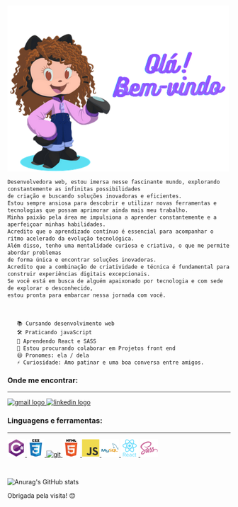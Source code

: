 <img width="500" align="center" src="avatar.png" alt="Minha octocat">

```
Desenvolvedora web, estou imersa nesse fascinante mundo, explorando constantemente as infinitas possibilidades 
de criação e buscando soluções inovadoras e eficientes. 
Estou sempre ansiosa para descobrir e utilizar novas ferramentas e tecnologias que possam aprimorar ainda mais meu trabalho.
Minha paixão pela área me impulsiona a aprender constantemente e a aperfeiçoar minhas habilidades. 
Acredito que o aprendizado contínuo é essencial para acompanhar o ritmo acelerado da evolução tecnológica.
Além disso, tenho uma mentalidade curiosa e criativa, o que me permite abordar problemas 
de forma única e encontrar soluções inovadoras. 
Acredito que a combinação de criatividade e técnica é fundamental para construir experiências digitais excepcionais.
Se você está em busca de alguém apaixonado por tecnologia e com sede de explorar o desconhecido,
estou pronta para embarcar nessa jornada com você.

  
   
   📚 Cursando desenvolvimento web
   🛠️ Praticando javaScript
   🌱 Aprendendo React e SASS
   💞️ Estou procurando colaborar em Projetos front end
   😄 Pronomes: ela / dela
   ⚡ Curiosidade: Amo patinar e uma boa conversa entre amigos.

```

<h3> Onde me encontrar:</h3><hr>
 <div display="flex">
    <a href="edilanesantos75@gmail.com" target="_blank">
      <img src="https://img.shields.io/static/v1?message=Gmail&logo=gmail&label=&color=D14836&logoColor=white&labelColor=&style=for-the-badge"  alt="gmail logo"  />
    </a>
    <a href="https://www.linkedin.com/in/edilane-silva/" target="_blank">
      <img src="https://img.shields.io/static/v1?message=LinkedIn&logo=linkedin&label=&color=0077B5&logoColor=white&labelColor=&style=for-the-badge" alt="linkedin logo"  />
    </a>
  </div>
  
<h3 align="left">Linguagens e ferramentas:</h3><hr>
<p align="esquerda">
  <a href="https://www.w3schools.com/cs/" target="_blank" rel="noreferrer"> 
    <img src="https://raw.githubusercontent.com/devicons/devicon/master/icons/csharp/csharp-original.svg" alt="csharp" width="40" /> 
  </a> 
  <a href="https://www.w3schools.com/css/" target="_blank" rel="noreferrer"> 
    <img src="https://raw.githubusercontent.com/devicons/devicon/master/icons/css3/css3-original-wordmark.svg" alt="css3" width="40"/> 
  </a>
  <a href="https://git-scm.com/" target="_blank" rel="noreferrer"> 
    <img src="https://www.vectorlogo.zone/logos/git-scm/git-scm-icon.svg" alt="git" width="40"/>
  </a>
  <a href="https://www.w3.org/html/" target="_blank" rel="noreferrer"> 
    <img src="https://raw.githubusercontent.com/devicons/devicon/master/icons/html5/html5-original-wordmark.svg" alt="html5" width="40" /> 
  </a> 
  <a href="https://developer.mozilla.org/en-US/docs/Web/JavaScript" target="_blank" rel="noreferrer"> 
    <img src="https://raw.githubusercontent.com/devicons/devicon/master/icons/javascript/javascript-original.svg" alt="javascript" width="40" /> 
  </a>
  <a href="https://www.mysql.com/" target="_blank" rel="noreferrer">
   <img src="https://raw.githubusercontent.com/devicons/devicon/master/icons/mysql/mysql-original-wordmark.svg" alt="mysql" width="40"/>
  </a> 
  <a href="https://nodejs.org" target="_blank" rel="noreferrer"> 
  <a href="https://reactjs.org/" target="_blank" rel="noreferrer"> 
    <img src="https://raw.githubusercontent.com/devicons/devicon/master/icons/react/react-original-wordmark.svg" alt="react" width="40" /> 
  </a> 
  <a href="https://sass-lang.com" target="_blank" rel="noreferrer"> 
    <img src="https://raw.githubusercontent.com/devicons/devicon/master/icons/sass/sass-original.svg" alt="sass" width="40"/> 
    </a>
</p></br>

![Anurag's GitHub stats](https://github-readme-stats.vercel.app/api?username=edilanesilva&show_icons=true&theme=radical)

<p>Obrigada pela visita! 😊</p>
  








 












 

  

